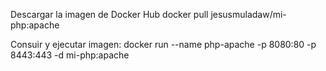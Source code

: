 Descargar la imagen de Docker Hub
	docker pull jesusmuladaw/mi-php:apache

Consuir y ejecutar imagen:
	docker run --name php-apache -p 8080:80 -p 8443:443 -d mi-php:apache
